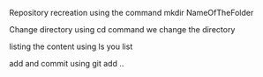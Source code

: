 Repository recreation
using the command mkdir NameOfTheFolder

Change directory
using cd command we change the directory

listing the content
using ls you list

add and commit 
using git add ..